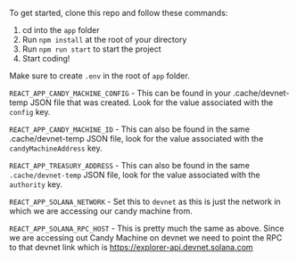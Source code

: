 To get started, clone this repo and follow these commands:

1. cd into the `app` folder
2. Run `npm install` at the root of your directory
3. Run `npm run start` to start the project
4. Start coding!

Make sure to create `.env` in the root of `app` folder.

`REACT_APP_CANDY_MACHINE_CONFIG` - This can be found in your .cache/devnet-temp JSON file that was created. Look for the value associated with the `config` key.

`REACT_APP_CANDY_MACHINE_ID` - This can also be found in the same .cache/devnet-temp JSON file, look for the value associated with the `candyMachineAddress` key.

`REACT_APP_TREASURY_ADDRESS` - This can also be found in the same `.cache/devnet-temp` JSON file, look for the value associated with the `authority` key.

`REACT_APP_SOLANA_NETWORK` - Set this to `devnet` as this is just the network in which we are accessing our candy machine from.

`REACT_APP_SOLANA_RPC_HOST` - This is pretty much the same as above. Since we are accessing out Candy Machine on devnet we need to point the RPC to that devnet link which is https://explorer-api.devnet.solana.com

